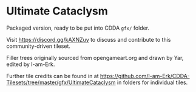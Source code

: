 # Ultimate Cataclysm

Packaged version, ready to be put into CDDA `gfx/` folder.

Visit https://discord.gg/kAXNZuy to discuss and contribute to this community-driven tileset.

Filler trees originally sourced from opengameart.org and drawn by Yar, edited by I-am-Erk.

Further tile credits can be found in at https://github.com/I-am-Erk/CDDA-Tilesets/tree/master/gfx/UltimateCataclysm in folders for individual tiles.